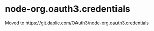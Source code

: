 node-org.oauth3.credentials
=====

Moved to https://git.daplie.com/OAuth3/node-org.oauth3.credentials

